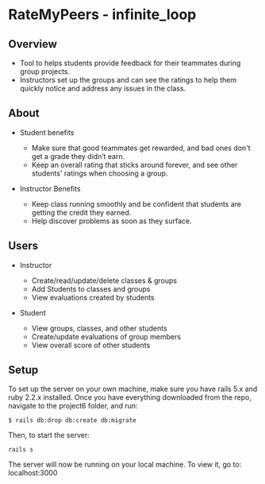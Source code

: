 # RateMyPeers - infinite_loop


## Overview
 - Tool to helps students provide feedback for their teammates during
   group projects.
 - Instructors set up the groups and can see the ratings to help them
   quickly notice and address any issues in the class.

## About

 - Student benefits
	 - Make sure that good teammates get rewarded, and bad ones don't get a grade they didn’t earn.
	- Keep an overall rating that sticks around forever, and see other students' ratings when choosing a group.

- Instructor Benefits
	- Keep class running smoothly and be confident that students are getting the credit they earned.
	- Help discover problems as soon as they surface.

## Users

 - Instructor
	 - Create/read/update/delete classes & groups
	 - Add Students to classes and groups
	 - View evaluations created by students

- Student
	- View groups, classes, and other students
	- Create/update evaluations of group members
	- View overall score of other students

## Setup
To set up the server on your own machine, make sure you have rails 5.x and ruby 2.2.x installed.
Once you have everything downloaded from the repo, navigate to the project6 folder, and run: 

    $ rails db:drop db:create db:migrate

Then, to start the server:
    
    rails s
The server will now be running on your local machine. To view it, go to: localhost:3000
